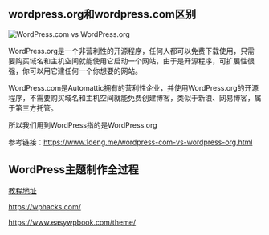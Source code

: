 ## wordpress.org和wordpress.com区别

![WordPress.com vs WordPress.org](https://cdn.jsdelivr.net/gh/WRXinYue/PictureCDN/img/wordpress.com-vs-wordpress.org_.png)

WordPress.org是一个非营利性的开源程序，任何人都可以免费下载使用，只需要购买域名和主机空间就能使用它启动一个网站，由于是开源程序，可扩展性很强，你可以用它建任何一个你想要的网站。

WordPress.com是Automattic拥有的营利性企业，并使用WordPress.org的开源程序，不需要购买域名和主机空间就能免费创建博客，类似于新浪、网易博客，属于第三方托管。

所以我们用到WordPress指的是WordPress.org

参考链接：https://www.1deng.me/wordpress-com-vs-wordpress-org.html

## WordPress主题制作全过程

[教程地址](https://www.ludou.org/create-wordpress-themes-prepare.html)

https://wphacks.com/

https://www.easywpbook.com/theme/